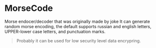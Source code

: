 # MorseCode
Morse endocer/decoder that was originally made by joke
It can generate random morse encoding, the default supports russian and english letters, UPPER-lower case letters, and punctuation marks.
> Probably it can be used for low security level data encrypring.
